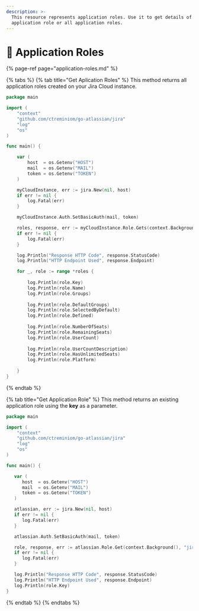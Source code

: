 ```yaml
---
description: >-
  This resource represents application roles. Use it to get details of an
  application role or all application roles.
---
```


# 🔬 Application Roles

{% page-ref page="application-roles.md" %}

{% tabs %}
{% tab title="Get Aplication Roles" %}
This method returns all application roles created on your Jira Cloud instance. 

```go
package main

import (
	"context"
	"github.com/ctreminiom/go-atlassian/jira"
	"log"
	"os"
)

func main() {

	var (
		host  = os.Getenv("HOST")
		mail  = os.Getenv("MAIL")
		token = os.Getenv("TOKEN")
	)

	myCloudInstance, err := jira.New(nil, host)
	if err != nil {
		log.Fatal(err)
	}

	myCloudInstance.Auth.SetBasicAuth(mail, token)

	roles, response, err := myCloudInstance.Role.Gets(context.Background())
	if err != nil {
		log.Fatal(err)
	}

	log.Println("Response HTTP Code", response.StatusCode)
	log.Println("HTTP Endpoint Used", response.Endpoint)

	for _, role := range *roles {
	
		log.Println(role.Key)
		log.Println(role.Name)
		log.Println(role.Groups)
		
		log.Println(role.DefaultGroups)
		log.Println(role.SelectedByDefault)
		log.Println(role.Defined)
		
		log.Println(role.NumberOfSeats)
		log.Println(role.RemainingSeats)
		log.Println(role.UserCount)
		
		log.Println(role.UserCountDescription)
		log.Println(role.HasUnlimitedSeats)
		log.Println(role.Platform)
		
	}
}
```
{% endtab %}

{% tab title="Get Application Role" %}
This method returns an existing application role using the **key** as a parameter.

```go
package main

import (
	"context"
	"github.com/ctreminiom/go-atlassian/jira"
	"log"
	"os"
)

func main() {

   var (
      host  = os.Getenv("HOST")
      mail  = os.Getenv("MAIL")
      token = os.Getenv("TOKEN")
   )

   atlassian, err := jira.New(nil, host)
   if err != nil {
      log.Fatal(err)
   }

   atlassian.Auth.SetBasicAuth(mail, token)

   role, response, err := atlassian.Role.Get(context.Background(), "jira-software")
   if err != nil {
      log.Fatal(err)
   }

   log.Println("Response HTTP Code", response.StatusCode)
   log.Println("HTTP Endpoint Used", response.Endpoint)
   log.Println(role.Key)
}
```
{% endtab %}
{% endtabs %}



